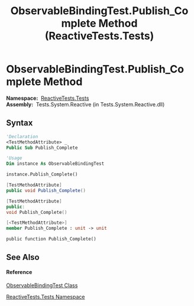 ﻿---
title: ObservableBindingTest.Publish_Complete Method  (ReactiveTests.Tests)
TOCTitle: Publish_Complete Method
ms:assetid: M:ReactiveTests.Tests.ObservableBindingTest.Publish_Complete
ms:mtpsurl: https://msdn.microsoft.com/en-us/library/reactivetests.tests.observablebindingtest.publish_complete(v=VS.103)
ms:contentKeyID: 36619925
ms.date: 06/28/2011
mtps_version: v=VS.103
f1_keywords:
- ReactiveTests.Tests.ObservableBindingTest.Publish_Complete
dev_langs:
- CSharp
- JScript
- VB
- FSharp
- c++
---

# ObservableBindingTest.Publish\_Complete Method

**Namespace:**  [ReactiveTests.Tests](hh289046\(v=vs.103\).md)  
**Assembly:**  Tests.System.Reactive (in Tests.System.Reactive.dll)

## Syntax

``` vb
'Declaration
<TestMethodAttribute> _
Public Sub Publish_Complete
```

``` vb
'Usage
Dim instance As ObservableBindingTest

instance.Publish_Complete()
```

``` csharp
[TestMethodAttribute]
public void Publish_Complete()
```

``` c++
[TestMethodAttribute]
public:
void Publish_Complete()
```

``` fsharp
[<TestMethodAttribute>]
member Publish_Complete : unit -> unit 
```

``` jscript
public function Publish_Complete()
```

## See Also

#### Reference

[ObservableBindingTest Class](hh303616\(v=vs.103\).md)

[ReactiveTests.Tests Namespace](hh289046\(v=vs.103\).md)

